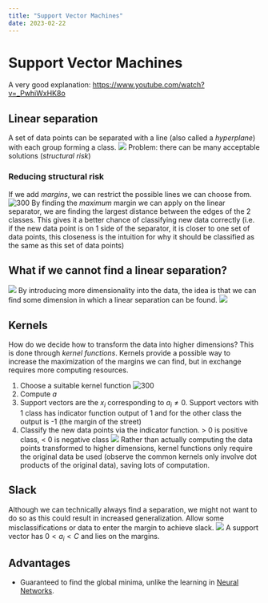 ```yaml
---
title: "Support Vector Machines"
date: 2023-02-22
---
```

# Support Vector Machines
A very good explanation: https://www.youtube.com/watch?v=_PwhiWxHK8o
## Linear separation
A set of data points can be separated with a line (also called a *hyperplane*) with each group forming a class.
![](https://i.imgur.com/Xcs63xa.png)
Problem: there can be many acceptable solutions (*structural risk*)
### Reducing structural risk
If we add *margins*, we can restrict the possible lines we can choose from. 
![300](https://i.imgur.com/pIG5Ube.png)
By finding the *maximum* margin we can apply on the linear separator, we are finding the largest distance between the edges of the 2 classes. This gives it a better chance of classifying new data correctly (i.e. if the new data point is on 1 side of the separator, it is closer to one set of data points, this closeness is the intuition for why it should be classified as the same as this set of data points)
## What if we cannot find a linear separation?
![](https://i.imgur.com/0go7VFC.png)
By introducing more dimensionality into the data, the idea is that we can find some dimension in which a linear separation can be found.
![](https://i.imgur.com/4md60Gk.png)
## Kernels
How do we decide how to transform the data into higher dimensions? This is done through *kernel functions*. Kernels provide a possible way to increase the maximization of the margins we can find, but in exchange requires more computing resources.
1. Choose a suitable kernel function 
   ![300](https://i.imgur.com/sE7bl3L.png)
2. Compute $a$
3. Support vectors are the $x_i$ corresponding to $a_i \ne 0$. Support vectors with 1 class has indicator function output of 1 and for the other class the output is -1 (the margin of the street)
4. Classify the new data points via the indicator function. > 0 is positive class, < 0 is negative class
   ![](https://i.imgur.com/4BJ7HUx.png)
Rather than actually computing the data points transformed to higher dimensions, kernel functions only require the original data be used (observe the common kernels only involve dot products of the original data), saving lots of computation.
## Slack
Although we can technically always find a separation, we might not want to do so as this could result in increased generalization. Allow some misclassifications or data to enter the margin to achieve slack.
![](https://i.imgur.com/hAKVxJ2.png)
A support vector has $0<a_i<C$ and lies on the margins.
## Advantages
- Guaranteed to find the global minima, unlike the learning in [Neural Networks](Notes/Neural%20Networks.md).